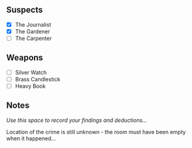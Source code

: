 ## Suspects
- [x] The Journalist
- [x] The Gardener
- [ ] The Carpenter

## Weapons
- [ ] Silver Watch
- [ ] Brass Candlestick
- [ ] Heavy Book

## Notes
*Use this space to record your findings and deductions...*

Location of the crime is still unknown - the room must have been empty when it happened...
